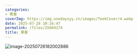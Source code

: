 ```yaml
---
categories:
- 黑客
coverImg: https://img.onedayxyy.cn/images/TeekCover/4.webp
date: 2025-07-28 10:16:47
permalink: /files/25b69174
title: 黑客
---
```

![image-20250726182002886](https://img.onedayxyy.cn/images/image-20250726182002886.png)
